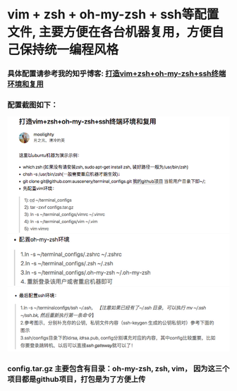 # vim + zsh + oh-my-zsh + ssh等配置文件, 主要方便在各台机器复用，方便自己保持统一编程风格
### 具体配置请参考我的知乎博客: [打造vim+zsh+oh-my-zsh+ssh终端环境和复用](https://zhuanlan.zhihu.com/p/53106094)
### 配置截图如下：
![vim 配置如下](images/1.png)
![zsh 配置如下](images/2.png)
![ssh 配置如下](images/3.png)
### config.tar.gz 主要包含有目录：oh-my-zsh, zsh, vim， 因为这三个项目都是github项目，打包是为了方便上传

